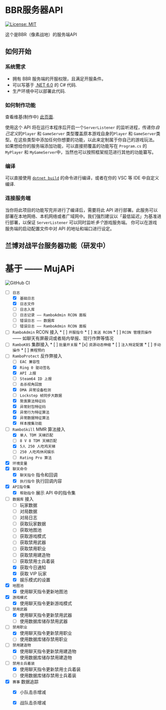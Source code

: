 # BBR服务器API

 [![License: MIT](https://img.shields.io/badge/License-MIT-yellow.svg)](https://opensource.org/licenses/MIT)
 
这个是BBR（像素战地）的服务端API

## 如何开始

### 系统需求

- 拥有 BBR 服务端的开服权限，且满足开服条件。
- 可以写基于 [.NET 6.0](https://dotnet.microsoft.com/en-us/download/dotnet/6.0) 的 C# 代码.
- 生产环境中可以部署此代码.

### 如何制作功能

查看维基(制作中) [此页面](https://github.com/MrOkiDoki/BattleBit-Community-Server-API/wiki).

使用这个 API 将在运行本程序后开启一个`ServerListener` 的监听进程，传递你*自己定义*的`Player` 和 `GameServer` 类型覆盖原本游戏自身的`Player` 和 `GameServer`类型。在这些类型中添加任何你想要的功能，以此来定制属于你自己的游戏玩法。
如果想给你的服务端添加功能，可以直接把覆盖的功能写在 `Program.cs` 的 `MyPlayer` 和 `MyGameServer`中，当然也可以按照框架规范进行其他的功能纂写。


### 编译

可以直接使用 [`dotnet build`](https://learn.microsoft.com/en-us/dotnet/core/tools/dotnet-build) 的命令进行编译，或者在你的 VSC 等 IDE 中自定义编译.

### 连接服务端

当你将此项目的功能写完并进行了编译后，需要将此 API 进行部署。此服务可以部署在本地网络、本机网络或者广域网中。我们强烈建议以「最低延迟」为基准进行部署，以保证 `ServerListener` 可以同时监听*多个*游戏服务端。
你可以在游戏服务端的启动配置文件中对 API 的地址和端口进行设定。

## 兰博对战平台服务器功能（研发中）

# 基于 —— MujAPi
![GitHub CI](https://github.com/muji2498/BattleBit-Community-Server-API/actions/workflows/build.yml/badge.svg)
  * [ ] `日志`
	* [x] `基础日志`
	* [x] `日志文件`
    * [ ] `日志入库`
	* [ ] `日志记录 —— RamboAdmin RCON 面板`
	* [ ] `错误日志 —— 数据库`
	* [ ] `错误日志 —— RamboAdmin RCON 面板`
  * [ ]  `RamboAdmin` RCON 接入
	* [ ] `开服指令`
	* [ ] `发送 RCON`
	* [ ] `RCON 管理员操作` —— 如聊天有屏蔽词或者局内举报、现行作弊等情况
  * [ ]  `RamboK8S` 集群接入
	* [ ] `批量开关服`
	* [x] `资源动态伸缩`
	* [ ] `注入特定配置`
	* [ ] `手动操作`
	* [ ] `赛程预约`
  * [ ] `RamboProtect` 反作弊接入
  	* [ ] `EAC 兼容性`
  	* [x] `Ring 0 驱动签名`
  	* [x] `API 上报`
  	* [ ] `Steam64 ID 上报`
  	* [ ] `击杀视角回放`
  	* [x] `DMA 异常设备检测`
  	* [ ] `Lockstep 帧同步大数据`
  	* [x] `聚类算法特征码`
  	* [x] `异常封包特征码`
  	* [x] `异常行为特征算法`
  	* [x] `异常数据特征算法`
   	* [x] `样本搜集功能`
  * [ ] `RamboSkill` MMR 算法接入
  	* [x] `单人 TDM 天梯匹配`
  	* [ ] `8 V 8 TDM 天梯匹配`
  	* [x] `5人 250 人吃鸡天梯`
  	* [ ] `250 人吃鸡休闲娱乐`
  	* [ ] `Rating Pro 算法`
  * [x] `环境变量`
  * [x] `聊天命令`
	* [x] `聊天指令` 指令和回调
	* [x] `执行指令` 执行回调内容
  * [x] `API指令集`
	* [x] `帮助指令` 展示 API 中的指令集
  * [ ] `数据库` 接入
	* [ ] 玩家数据
	* [ ] 对局数据
	* [ ] 对局日志
	* [ ] 获取玩家数据
	* [ ] 获取地图池
	* [ ] 获取游戏模式
	* [ ] 获取禁用武器
	* [ ] 获取禁用职业
	* [ ] 获取禁用建造物
	* [ ] 获取禁用士兵着装
	* [x] 获取今日通知
	* [x] 获取 VIP 玩家
	* [x] 娱乐模式的设置
  * [x] `地图池`
	* [x] 使用聊天指令更新地图池
  * [x] `游戏模式`
	* [x] 使用聊天指令更新游戏模式
  * [ ] `禁用武器`
	* [x] 使用聊天指令更新禁用武器
	* [ ] 使用数据库储存禁用武器
  * [ ] `禁用职业`
	* [x] 使用聊天指令更新禁用职业
	* [ ] 使用数据库储存禁用职业
  * [ ] `禁用建造物`
	* [x] 使用聊天指令更新禁用建造物
	* [ ] 使用数据库储存禁用建造物
  * [ ] `禁用士兵着装`
	* [x] 使用聊天指令更新禁用士兵着装
	* [ ] 使用数据库储存禁用士兵着装
  * [x] `赛事` 数据追踪
	* [x] 小队击杀增减
	* [x] 战队击杀增减

